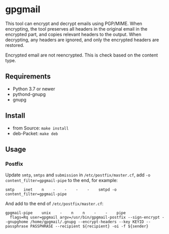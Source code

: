 # gpgmail

This tool can encrypt and decrypt emails using PGP/MIME. When encrypting,
the tool preserves all headers in the original email in the encrypted part, and
copies relevant headers to the output. When decrypting, any headers are
ignored, and only the encrypted headers are restored.

Encrypted email are not reencrypted. This is check based on the content type.


## Requirements

* Python 3.7 or newer
* pythond-gnupg
* gnupg


## Install

* from Source: ```make install```
* deb-Packet: ```make deb```


## Usage

### Postfix

Update ```smtp```, ```smtps``` and ```submission``` in ```/etc/postfix/master.cf```, add ```-o content_filter=gpgmail-pipe``` to the end, for example:

```
smtp    inet    n    -    -    -    -    smtpd -o content_filter=gpgmail-pipe
```

And add to the end of ```/etc/postfix/master.cf```:

```
gpgmail-pipe    unix    -    n    n    -    -    pipe
  flags=Rq user=gpgmail argv=/usr/bin/gpgmail-postfix --sign-encrypt --gnupghome /home/gpgmail/.gnupg --encrypt-headers --key KEYID --passphrase PASSPHRASE --recipient ${recipient} -oi -f ${sender}
```
